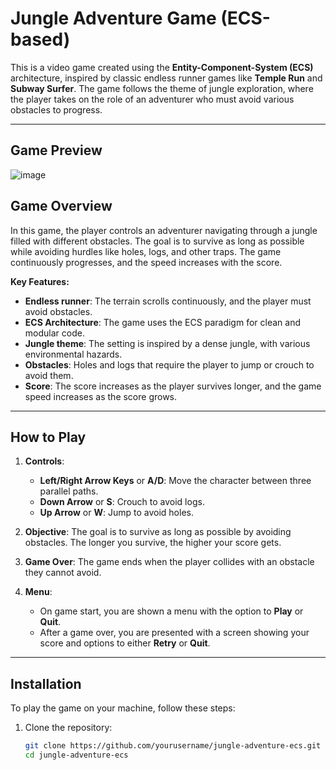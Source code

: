 # Jungle Adventure Game (ECS-based)

This is a video game created using the **Entity-Component-System (ECS)** architecture, inspired by classic endless runner games like **Temple Run** and **Subway Surfer**. The game follows the theme of jungle exploration, where the player takes on the role of an adventurer who must avoid various obstacles to progress.

---
## Game Preview
![image](https://github.com/user-attachments/assets/533f40e7-690e-455d-8d0e-37bba826261a)


## **Game Overview**

In this game, the player controls an adventurer navigating through a jungle filled with different obstacles. The goal is to survive as long as possible while avoiding hurdles like holes, logs, and other traps. The game continuously progresses, and the speed increases with the score.

**Key Features:**
- **Endless runner**: The terrain scrolls continuously, and the player must avoid obstacles.
- **ECS Architecture**: The game uses the ECS paradigm for clean and modular code.
- **Jungle theme**: The setting is inspired by a dense jungle, with various environmental hazards.
- **Obstacles**: Holes and logs that require the player to jump or crouch to avoid them.
- **Score**: The score increases as the player survives longer, and the game speed increases as the score grows.

---

## **How to Play**

1. **Controls**:
   - **Left/Right Arrow Keys** or **A/D**: Move the character between three parallel paths.
   - **Down Arrow** or **S**: Crouch to avoid logs.
   - **Up Arrow** or **W**: Jump to avoid holes.

2. **Objective**: The goal is to survive as long as possible by avoiding obstacles. The longer you survive, the higher your score gets.

3. **Game Over**: The game ends when the player collides with an obstacle they cannot avoid.

4. **Menu**:
   - On game start, you are shown a menu with the option to **Play** or **Quit**.
   - After a game over, you are presented with a screen showing your score and options to either **Retry** or **Quit**.

---

## **Installation**

To play the game on your machine, follow these steps:

1. Clone the repository:
   ```bash
   git clone https://github.com/yourusername/jungle-adventure-ecs.git
   cd jungle-adventure-ecs
